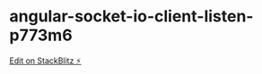 # angular-socket-io-client-listen-p773m6

[Edit on StackBlitz ⚡️](https://stackblitz.com/edit/angular-socket-io-client-listen-p773m6)